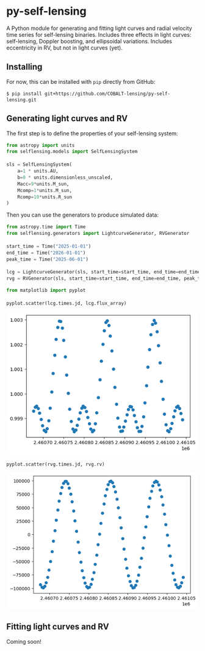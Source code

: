 # py-self-lensing

A Python module for generating and fitting light curves and radial velocity time series for self-lensing binaries. Includes three effects in light curves: self-lensing, Doppler boosting, and ellipsoidal variations. Includes eccentricity in RV, but not in light curves (yet).

## Installing

For now, this can be installed with `pip` directly from GitHub:

```shell
$ pip install git+https://github.com/COBALT-lensing/py-self-lensing.git
```

## Generating light curves and RV

The first step is to define the properties of your self-lensing system:

```python
from astropy import units
from selflensing.models import SelfLensingSystem

sls = SelfLensingSystem(
    a=1 * units.AU,
    b=0 * units.dimensionless_unscaled,
    Macc=9*units.M_sun,
    Mcomp=1*units.M_sun,
    Rcomp=10*units.R_sun
)
```

Then you can use the generators to produce simulated data:

```python
from astropy.time import Time
from selflensing.generators import LightcurveGenerator, RVGenerator

start_time = Time("2025-01-01")
end_time = Time("2026-01-01")
peak_time = Time("2025-06-01")

lcg = LightcurveGenerator(sls, start_time=start_time, end_time=end_time, peak_time=peak_time)
rvg = RVGenerator(sls, start_time=start_time, end_time=end_time, peak_time=peak_time)
```

```python
from matplotlib import pyplot

pyplot.scatter(lcg.times.jd, lcg.flux_array)
```

![alt text](https://github.com/COBALT-lensing/py-self-lensing/blob/main/images/lc.png?raw=true)

```python
pyplot.scatter(rvg.times.jd, rvg.rv)
```

![alt text](https://github.com/COBALT-lensing/py-self-lensing/blob/main/images/rv.png?raw=true)

## Fitting light curves and RV

Coming soon!